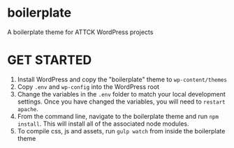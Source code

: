 # boilerplate
A boilerplate theme for ATTCK WordPress projects

# GET STARTED
1. Install WordPress and copy the "boilerplate" theme to `wp-content/themes`
2. Copy `.env` and `wp-config` into the WordPress root
3. Change the variables in the `.env` folder to match your local development settings. Once you have changed the variables, you will need to `restart apache`.
4. From the command line, navigate to the boilerplate theme and run `npm install`.  This will install all of the associated node modules.
5. To compile css, js and assets, run `gulp watch` from inside the boilerplate theme


